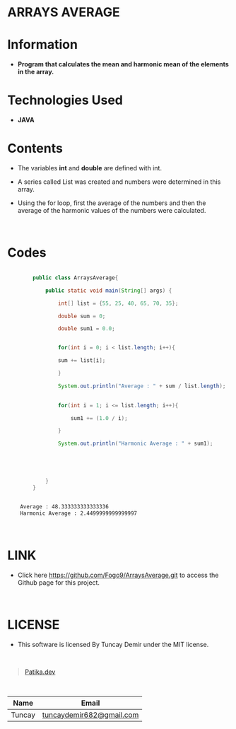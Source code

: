# **ARRAYS AVERAGE**

# Information

* **Program that calculates the mean and harmonic mean of the elements in the array.**

# Technologies Used

* **JAVA**

# Contents

* The variables **int** and **double** are defined with int.

* A series called List was created and numbers were determined in this array.

* Using the for loop, first the average of the numbers and then the average of the harmonic values ​​of the numbers were calculated.

<br />

# Codes

```Java

        public class ArraysAverage{

            public static void main(String[] args) {

                int[] list = {55, 25, 40, 65, 70, 35};

                double sum = 0;

                double sum1 = 0.0;


```

```Java

                for(int i = 0; i < list.length; i++){

                sum += list[i];

                }

                System.out.println("Average : " + sum / list.length);
                

                for(int i = 1; i <= list.length; i++){

                    sum1 += (1.0 / i);

                }

                System.out.println("Harmonic Average : " + sum1);





            }
        }

```

```bash

    Average : 48.333333333333336
    Harmonic Average : 2.4499999999999997

```

<br />

# LINK

* Click here https://github.com/Fogo9/ArraysAverage.git to access the Github page for this project.

<br />

# LICENSE

* This software is licensed By Tuncay Demir under the MIT license.

<br />

>[Patika.dev](https://app.patika.dev/fogomurphy)

<br/>

| Name |  Email |
| ---- |  ----- |
| Tuncay | tuncaydemir682@gmail.com |
